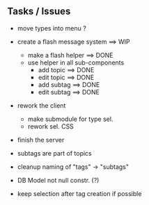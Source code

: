 ## Tasks / Issues

- move types into menu ?

- create a flash message system ==> WIP
  - make a flash helper ==> DONE
  - use helper in all sub-components
    - add topic   ==> DONE
    - edit topic  ==> DONE
    - add subtag  ==> DONE
    - edit subtag ==> DONE

- rework the client
  - make submodule for type sel.
  - rework sel. CSS

- finish the server

- subtags are part of topics

- cleanup naming of "tags" -> "subtags"

- DB Model not null constr. (?)

- keep selection after tag creation if possible
